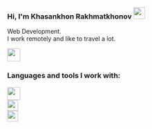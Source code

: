 ### Hi, I'm  Khasankhon Rakhmatkhonov <img src="https://media.giphy.com/media/hvRJCLFzcasrR4ia7z/giphy.gif" width="27px">
Web Development. <br>
I work remotely and like to travel a lot.

<a href="https://t.me/Rahmatxonov_ID13785">
<img src="https://logodownload.org/wp-content/uploads/2017/11/telegram-logo-0-2.png" height="30px">
</a>

<br>

### Languages and tools I work with:

<code><img src="https://upload.wikimedia.org/wikipedia/commons/thumb/6/61/HTML5_logo_and_wordmark.svg/512px-HTML5_logo_and_wordmark.svg.png" width="30px"></code>
<br>
<code><img src="https://upload.wikimedia.org/wikipedia/commons/thumb/d/d5/CSS3_logo_and_wordmark.svg/1200px-CSS3_logo_and_wordmark.svg.png" width="25px"></code>
<br>
<code><img src="https://upload.wikimedia.org/wikipedia/commons/thumb/9/96/Sass_Logo_Color.svg/1280px-Sass_Logo_Color.svg.png" width="25px"></code>
